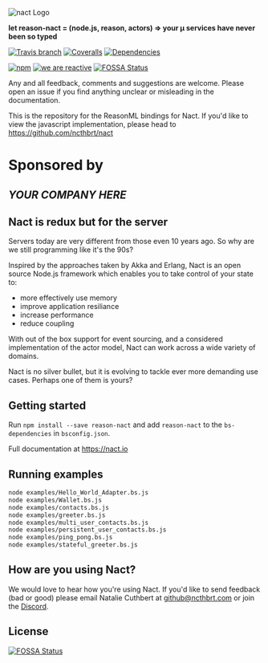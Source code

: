 ![nact Logo](https://raw.githubusercontent.com/ncthbrt/nact/master/assets/logo.svg?sanitize=true)

**let reason-nact = (node.js, reason, actors) ⇒ your µ services have never been so typed**


<!-- Badges -->
[![Travis branch](https://img.shields.io/travis/ncthbrt/reason-nact/master.svg?style=flat-square)](http://travis-ci.org/ncthbrt/reason-nact)
[![Coveralls](https://img.shields.io/coveralls/ncthbrt/reason-nact.svg?style=flat-square)](https://coveralls.io/github/ncthbrt/reason-nact) [![Dependencies](https://david-dm.org/ncthbrt/nact.svg?branch=master&style=flat-square)](https://david-dm.org/ncthbrt/reason-nact)

[![npm](https://img.shields.io/npm/v/nact.svg?style=flat-square)](https://www.npmjs.com/package/reason-nact) [![we are reactive](https://img.shields.io/badge/we_are-reactive-blue.svg?style=flat-square)](https://www.reactivemanifesto.org/)
[![FOSSA Status](https://app.fossa.io/api/projects/git%2Bgithub.com%2Fncthbrt%2Freason-nact.svg?type=shield)](https://app.fossa.io/projects/git%2Bgithub.com%2Fncthbrt%2Freason-nact?ref=badge_shield)

Any and all feedback, comments and suggestions are welcome. Please open an issue if you find anything unclear or misleading in the documentation.

This is the repository for the ReasonML bindings for Nact. If you'd like to view the javascript implementation, please head to https://github.com/ncthbrt/nact

# Sponsored by
## *YOUR COMPANY HERE*

## Nact is redux but for the server

Servers today are very different from those even 10 years ago. So why are we still programming like it's the 90s?

Inspired by the approaches taken by Akka and Erlang, Nact is an open source Node.js framework which enables you to take control of your state to:

- more effectively use memory
- improve application resiliance
- increase performance
- reduce coupling

With out of the box support for event sourcing, and a considered implementation of the actor model, Nact can work across a wide variety of domains.

Nact is no silver bullet, but it is evolving to tackle ever more demanding use cases. Perhaps one of them is yours?

## Getting started

Run `npm install --save reason-nact` and add `reason-nact` to the `bs-dependencies` in `bsconfig.json`.

Full documentation at https://nact.io

## Running examples

```sh
node examples/Hello_World_Adapter.bs.js
node examples/Wallet.bs.js
node examples/contacts.bs.js
node examples/greeter.bs.js
node examples/multi_user_contacts.bs.js
node examples/persistent_user_contacts.bs.js
node examples/ping_pong.bs.js
node examples/stateful_greeter.bs.js
```

## How are you using Nact?
We would love to hear how you're using Nact. If you'd like to send feedback (bad or good) please email Natalie Cuthbert at github@ncthbrt.com or join the [Discord](https://discordapp.com/invite/QyfuN3).

## License
[![FOSSA Status](https://app.fossa.io/api/projects/git%2Bgithub.com%2Fncthbrt%2Freason-nact.svg?type=large)](https://app.fossa.io/projects/git%2Bgithub.com%2Fncthbrt%2Freason-nact?ref=badge_large)

